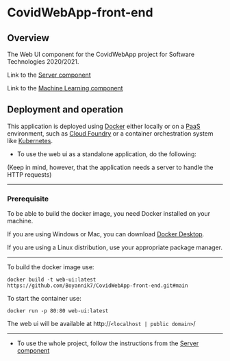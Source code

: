 # CovidWebApp-front-end

## Overview
The Web UI component for the CovidWebApp project for Software Technologies 2020/2021.

Link to the [Server component](https://github.com/Boyannik7/CovidWebApp-server)

Link to the [Machine Learning component](https://github.com/Boyannik7/CovidWebApp-ML)

## Deployment and operation

This application is deployed using [Docker](https://www.docker.com/) either locally or on a 
[PaaS](https://azure.microsoft.com/en-us/overview/what-is-paas/) environment, such as [Cloud Foundry](https://www.cloudfoundry.org/)
or a container orchestration system like [Kubernetes](https://kubernetes.io/).

- To use the web ui as a standalone application, do the following:

(Keep in mind, however, that the application needs a server to handle the HTTP requests)

---
### Prerequisite
To be able to build the docker image, you need Docker installed on your machine.

If you are using Windows or Mac, you can download [Docker Desktop](https://www.docker.com/products/docker-desktop).

If you are using a Linux distribution, use your appropriate package manager.

---

To build the docker image use:
```
docker build -t web-ui:latest https://github.com/Boyannik7/CovidWebApp-front-end.git#main
```
To start the container use:
```
docker run -p 80:80 web-ui:latest
```

The web ui will be available at http://`<localhost | public domain>`/

---

- To use the whole project, follow the instructions from the [Server component](https://github.com/Boyannik7/CovidWebApp-server)
